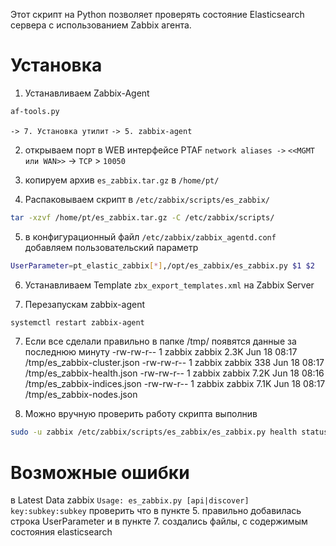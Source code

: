 Этот скрипт на Python позволяет проверять состояние Elasticsearch сервера с использованием Zabbix агента.

# Установка

1. Устанавливаем Zabbix-Agent
```bash
af-tools.py 
```
`-> 7. Установка утилит`
`-> 5. zabbix-agent`

2. открываем порт в WEB интерфейсе PTAF `network aliases ->` `<<MGMT или WAN>>` -> `TCP` > `10050`

3. копируем архив `es_zabbix.tar.gz` в `/home/pt/`

4. Распаковываем скрипт в `/etc/zabbix/scripts/es_zabbix/`

```bash
tar -xzvf /home/pt/es_zabbix.tar.gz -C /etc/zabbix/scripts/
```

5. в конфигурационный файл `/etc/zabbix/zabbix_agentd.conf` добавляем пользовательский параметр

```bash
UserParameter=pt_elastic_zabbix[*],/opt/es_zabbix/es_zabbix.py $1 $2
```

6. Устанавливаем Template `zbx_export_templates.xml` на Zabbix Server

7. Перезапускам zabbix-agent

```bash
systemctl restart zabbix-agent
```

7. Если все сделали правильно в папке /tmp/ появятся данные за последнюю минуту
-rw-rw-r-- 1 zabbix zabbix 2.3K Jun 18 08:17 /tmp/es_zabbix-cluster.json
-rw-rw-r-- 1 zabbix zabbix  338 Jun 18 08:17 /tmp/es_zabbix-health.json
-rw-rw-r-- 1 zabbix zabbix 7.2K Jun 18 08:16 /tmp/es_zabbix-indices.json
-rw-rw-r-- 1 zabbix zabbix 7.1K Jun 18 08:17 /tmp/es_zabbix-nodes.json


8. Можно вручную проверить работу скрипта выполнив 

```bash
sudo -u zabbix /etc/zabbix/scripts/es_zabbix/es_zabbix.py health status`
```




# Возможные ошибки
в Latest Data zabbix
`Usage: es_zabbix.py [api|discover] key:subkey:subkey`
проверить что в пункте 5. правильно добавилась строка UserParameter
и в пункте 7. создались файлы, с содержимым состояния elasticsearch